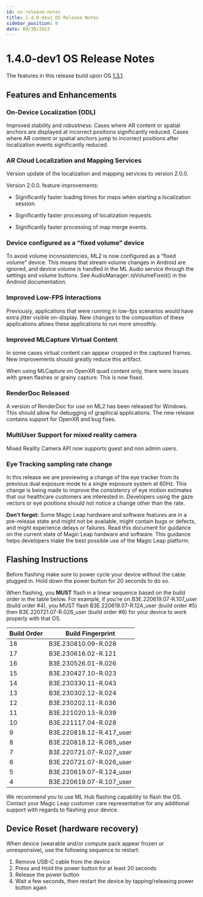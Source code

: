 ```yaml
---
id: os-release-notes
title: 1.4.0-dev1 OS Release Notes
sidebar_position: 0
date: 08/30/2023
---
```



# 1.4.0-dev1 OS Release Notes

The features in this release build upon OS [1.3.1](/docs/releases/release-2023-july/july-release-notes).

## Features and Enhancements

### On-Device Localization (ODL)

Improved stability and robustness: Cases where AR content or spatial anchors are displayed at incorrect positions significantly reduced. Cases where AR content or spatial anchors jump to incorrect positions after localization events significantly reduced.

### AR Cloud Localization and Mapping Services

Version update of the localization and mapping services to version 2.0.0.

Version 2.0.0. feature improvements:

- Significantly faster loading times for maps when starting a localization session.

- Significantly faster processing of localization requests.

- Significantly faster processing of map merge events.

### Device configured as a “fixed volume” device

To avoid volume inconsistencies, ML2 is now configured as a “fixed volume” device. This means that stream volume changes in Android are ignored, and device volume is handled in the ML Audio service through the settings and volume buttons. See AudioManager::isVolumeFixed() in the Android documentation.

### Improved Low-FPS Interactions

Previously, applications that were running in low-fps scenarios would have extra jitter visible on-display. New changes to the composition of these applications allows these applications to run more smoothly.

### Improved MLCapture Virtual Content

In some cases virtual content can appear cropped in the captured frames. New improvements should greatly reduce this artifact.

When using MLCapture on OpenXR quad content only, there were issues with green flashes or grainy capture. This is now fixed.

### RenderDoc Released

A version of RenderDoc for use on ML2 has been released for Windows. This should allow for debugging of graphical applications. The new release contains support for OpenXR and bug fixes.

### MultiUser Support for mixed reality camera

Mixed Reality Camera API now supports guest and non admin users.

### Eye Tracking sampling rate change

In this release we are previewing a change of the eye tracker from its previous dual exposure mode to a single exposure system at 60Hz. This change is being made to improve the consistency of eye motion estimates that our healthcare customers are interested in. Developers using the gaze vectors or eye positions should not notice a change other than the rate.

**Don’t forget:** Some Magic Leap hardware and software features are in a pre-release state and might not be available, might contain bugs or defects, and might experience delays or failures. Read this document for guidance on the current state of Magic Leap hardware and software. This guidance helps developers make the best possible use of the Magic Leap platform.

## Flashing Instructions

Before flashing make sure to power cycle your device without the cable plugged in. Hold down the power button for 20 seconds to do so.

When flashing, you **MUST** flash in a linear sequence based on the build order in the table below. For example, if you're on B3E.220619.07-R.107_user (build order #4), you MUST flash B3E.220619.07-R.124_user (build order #5) then B3E.220721.07-R.026_user (build order #6) for your device to work properly with that OS.

| Build Order | Build Fingerprint        |
| ----------- | ------------------------ |
| 18          | B3E.230810.09-R.028      |
| 17          | B3E.230616.02-R.121      |
| 16          | B3E.230526.01-R.026      |
| 15          | B3E.230427.10-R.023      |
| 14          | B3E.230330.11-R.043      |
| 13          | B3E.230302.12-R.024      |
| 12          | B3E.230202.11-R.036      |
| 11          | B3E.221020.13-R.039      |
| 10          | B3E.221117.04-R.028      |
| 9           | B3E.220818.12-R.417_user |
| 8           | B3E.220818.12-R.085_user |
| 7           | B3E.220721.07-R.027_user |
| 6           | B3E.220721.07-R.026_user |
| 5           | B3E.220619.07-R.124_user |
| 4           | B3E.220619.07-R.107_user |

We recommend you to use ML Hub flashing capability to flash the OS. Contact your Magic Leap customer care representative for any additional support with regards to flashing your device.

## Device Reset (hardware recovery)

When device (wearable and/or compute pack appear frozen or unresponsive), use the following sequence to restart:

1. Remove USB-C cable from the device
2. Press and Hold the power button for at least 20 seconds
3. Release the power button
4. Wait a few seconds, then restart the device by tapping/releasing power button again
